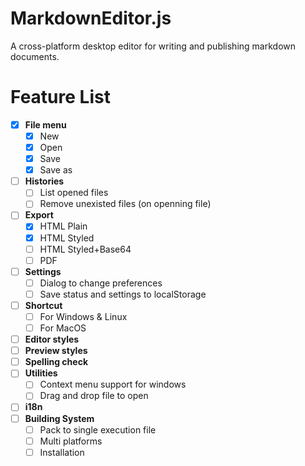 MarkdownEditor.js
=================

A cross-platform desktop editor for writing and publishing markdown documents.


Feature List
============

- [x] **File menu**
    - [x] New
    - [x] Open
    - [x] Save
    - [x] Save as
- [ ] **Histories**
    - [ ] List opened files
    - [ ] Remove unexisted files (on openning file)
- [ ] **Export**
    - [x] HTML Plain
    - [x] HTML Styled
    - [ ] HTML Styled+Base64
    - [ ] PDF
- [ ] **Settings**
    - [ ] Dialog to change preferences
    - [ ] Save status and settings to localStorage
- [ ] **Shortcut**
    - [ ] For Windows & Linux
    - [ ] For MacOS
- [ ] **Editor styles**
- [ ] **Preview styles**
- [ ] **Spelling check**
- [ ] **Utilities**
    - [ ] Context menu support for windows
    - [ ] Drag and drop file to open
- [ ] **i18n**
- [ ] **Building System**
    - [ ] Pack to single execution file
    - [ ] Multi platforms
    - [ ] Installation